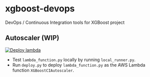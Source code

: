 # xgboost-devops
DevOps / Continuous Integration tools for XGBoost project

## Autoscaler (WIP)
[![Deploy lambda](https://github.com/hcho3/xgboost-devops/workflows/Deploy%20lambda/badge.svg?branch=mainline)](https://github.com/hcho3/xgboost-devops/actions?query=workflow%3A%22Deploy+lambda%22)

* Test `lambda_function.py` locally by running `local_runner.py`.
* Run `deploy.py` to deploy `lambda_function.py` as the AWS Lambda function `XGBoostCIAutoscaler`.

